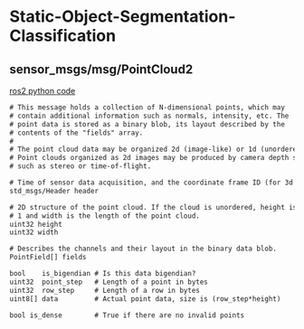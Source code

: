 # Static-Object-Segmentation-Classification

## sensor_msgs/msg/PointCloud2

[ros2 python code](https://github.com/ros2/common_interfaces/blob/master/sensor_msgs_py/sensor_msgs_py/point_cloud2.py)

```txt
# This message holds a collection of N-dimensional points, which may
# contain additional information such as normals, intensity, etc. The
# point data is stored as a binary blob, its layout described by the
# contents of the "fields" array.
#
# The point cloud data may be organized 2d (image-like) or 1d (unordered).
# Point clouds organized as 2d images may be produced by camera depth sensors
# such as stereo or time-of-flight.

# Time of sensor data acquisition, and the coordinate frame ID (for 3d points).
std_msgs/Header header

# 2D structure of the point cloud. If the cloud is unordered, height is
# 1 and width is the length of the point cloud.
uint32 height
uint32 width

# Describes the channels and their layout in the binary data blob.
PointField[] fields

bool    is_bigendian # Is this data bigendian?
uint32  point_step   # Length of a point in bytes
uint32  row_step     # Length of a row in bytes
uint8[] data         # Actual point data, size is (row_step*height)

bool is_dense        # True if there are no invalid points
```